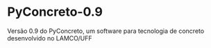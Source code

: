 # PyConcreto-0.9
Versão 0.9 do PyConcreto, um software para tecnologia de concreto desenvolvido no LAMCO/UFF
